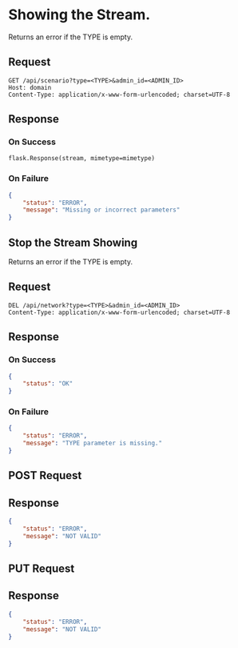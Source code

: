 # Showing the Stream.
Returns an error if the TYPE is empty.

## Request
```http
GET /api/scenario?type=<TYPE>&admin_id=<ADMIN_ID>
Host: domain
Content-Type: application/x-www-form-urlencoded; charset=UTF-8
```

## Response
### On Success
```
flask.Response(stream, mimetype=mimetype)
```

### On Failure
```json
{
    "status": "ERROR",
    "message": "Missing or incorrect parameters"
}
```

## Stop the Stream Showing
Returns an error if the TYPE is empty.

## Request
```http
DEL /api/network?type=<TYPE>&admin_id=<ADMIN_ID>
Content-Type: application/x-www-form-urlencoded; charset=UTF-8
```

## Response
### On Success
```json
{
    "status": "OK"
}
```
### On Failure
```json
{
    "status": "ERROR",
    "message": "TYPE parameter is missing."
}
```

## POST Request

## Response

```json
{
    "status": "ERROR",
    "message": "NOT VALID"
}
```

## PUT Request

## Response

```json
{
    "status": "ERROR",
    "message": "NOT VALID"
}
```
